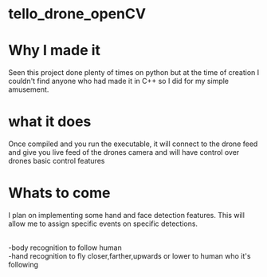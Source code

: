 # tello_drone_openCV

<html>

<h1>Why I made it</h1>
<p>Seen this project done plenty of times on python but at the time of creation I couldn't find anyone who had made it in C++ so I did for my simple amusement.</p>

<h1>what it does</h1>
<p>Once compiled and you run the executable, it will connect to the drone feed and give you live feed of the drones camera and will have control over drones basic control features</p>

<h1>Whats to come</h1>
<p>I plan on implementing some hand and face detection features. This will allow me to assign specific events on specific detections.</p><br>
<p2>-body recognition to follow human<br>
    -hand recognition to fly closer,farther,upwards or lower to human who it's following
</p2>


  
</html>
